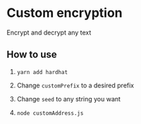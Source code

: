 # Custom encryption

Encrypt and decrypt any text

## How to use

 1. `yarn add hardhat`

 2. Change `customPrefix` to a desired prefix

 3. Change `seed` to any string you want

 4. `node customAddress.js`

